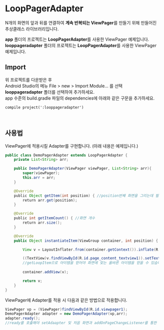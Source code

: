 LoopPagerAdapter
========

N개의 화면의 앞과 뒤를 연결하여 <b>계속 반복되는 ViewPager</b>를 만들기 위해 만들어진 추상클래스 라이브러리입니다.

<b>app</b> 폴더의 프로젝트는 <b>LoopPagerAdapter</b>를 사용한 ViewPager 예제입니다.<br/>
<b>looppageradapter</b> 폴더의 프로젝트는 <b>LoopPagerAdapter</b>를 사용한 ViewPager 예제입니다.

Import
------
위 프로젝트를 다운받은 후<br/>
Android Studio의 메뉴 File > new > Import Module... 를 선택<br/>
<b>looppageradapter</b> 폴더를 선택하여 추가하세요.<br/>
app 수준의 build.gradle 파일의 dependencies에 아래와 같은 구문을 추가하세요.<br/>
<pre><code>compile project(':looppageradapter')</code></pre><br/>
사용법 
------
ViewPager에 적용시킬 Adapter를 구현합니다.
(아래 내용은 예제입니다.)
```java
public class DemoPagerAdapter extends LoopPagerAdapter {
    private List<String> arr;

    public DemoPagerAdapter(ViewPager viewPager, List<String> arr){
        super(viewPager);
        this.arr = arr;
    }

    @Override
    public Object getItem(int position) { //position번째 화면을 그리는데 필요한 아이템 
        return arr.get(position);
    }

    @Override
    public int getItemCount() { //화면 개수 
        return arr.size();
    }

    @Override
    public Object instantiateItem(ViewGroup container, int position) {

        View v = LayoutInflater.from(container.getContext()).inflate(R.layout.page_content,container,false);

        ((TextView)v.findViewById(R.id.page_content_textview1)).setText( (String)getLoopItem(position) );
        //getLoopItem으로 아이템을 얻어야 화면에 맞는 올바른 아이템을 얻을 수 있습니다.
    
        container.addView(v);

        return v;
    }
}
```

ViewPager에 Adapter를 적용 시 다음과 같은 방법으로 적용합니다.
```java
ViewPager vp = (ViewPager)findViewById(R.id.viewpager1);
DemoPagerAdapter adapter = new DemoPagerAdapter(vp,arr);
adapter.ready(); 
//ready를 호춣해야 setAdaapter 및 처음 화면과 addOnPageChangeListener를 통한 올바른 무한 루프 화면이 구성됩니다.
```
